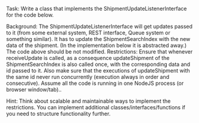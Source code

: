 Task: Write a class that implements the ShipmentUpdateListenerInterface for the code below.

Background:
The ShipmentUpdateListenerInterface will get updates passed to it (from some external system, REST interface, Queue system or something similar). It has to update the ShipmentSearchIndex with the new data of the shipment. (In the implementation below it is abstracted away.) The code above should be not modified.
Restrictions:
Ensure that whenever receiveUpdate is called, as a consequence updateShipment of the ShipmentSearchIndex is also called once, with the corresponding data and id passed to it.
Also make sure that the executions of updateShipment with the same id never run concurrently (execution always in order and consecutive). Assume all the code is running in one NodeJS process (or browser window/tab)..

Hint: Think about scalable and maintainable ways to implement the restrictions. You can implement additional classes/interfaces/functions if you need to structure functionality further.
